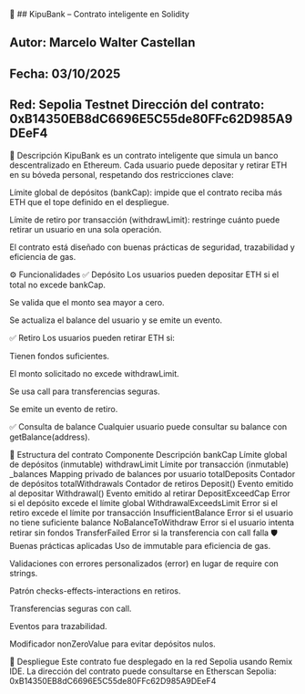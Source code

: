 🏦 ## KipuBank – Contrato inteligente en Solidity
## Autor: Marcelo Walter Castellan 
## Fecha: 03/10/2025 
## Red: Sepolia Testnet Dirección del contrato: 0xB14350EB8dC6696E5C55de80FFc62D985A9DEeF4

📌 Descripción
KipuBank es un contrato inteligente que simula un banco descentralizado en Ethereum. Cada usuario puede depositar y retirar ETH en su bóveda personal, respetando dos restricciones clave:

Límite global de depósitos (bankCap): impide que el contrato reciba más ETH que el tope definido en el despliegue.

Límite de retiro por transacción (withdrawLimit): restringe cuánto puede retirar un usuario en una sola operación.

El contrato está diseñado con buenas prácticas de seguridad, trazabilidad y eficiencia de gas.

⚙️ Funcionalidades
✅ Depósito
Los usuarios pueden depositar ETH si el total no excede bankCap.

Se valida que el monto sea mayor a cero.

Se actualiza el balance del usuario y se emite un evento.

✅ Retiro
Los usuarios pueden retirar ETH si:

Tienen fondos suficientes.

El monto solicitado no excede withdrawLimit.

Se usa call para transferencias seguras.

Se emite un evento de retiro.

✅ Consulta de balance
Cualquier usuario puede consultar su balance con getBalance(address).

🧱 Estructura del contrato
Componente	Descripción
bankCap	Límite global de depósitos (inmutable)
withdrawLimit	Límite por transacción (inmutable)
_balances	Mapping privado de balances por usuario
totalDeposits	Contador de depósitos
totalWithdrawals	Contador de retiros
Deposit()	Evento emitido al depositar
Withdrawal()	Evento emitido al retirar
DepositExceedCap	Error si el depósito excede el límite global
WithdrawalExceedsLimit	Error si el retiro excede el límite por transacción
InsufficientBalance	Error si el usuario no tiene suficiente balance
NoBalanceToWithdraw	Error si el usuario intenta retirar sin fondos
TransferFailed	Error si la transferencia con call falla
🛡️ Buenas prácticas aplicadas
Uso de immutable para eficiencia de gas.

Validaciones con errores personalizados (error) en lugar de require con strings.

Patrón checks-effects-interactions en retiros.

Transferencias seguras con call.

Eventos para trazabilidad.

Modificador nonZeroValue para evitar depósitos nulos.

🚀 Despliegue
Este contrato fue desplegado en la red Sepolia usando Remix IDE. La dirección del contrato puede consultarse en Etherscan Sepolia: 0xB14350EB8dC6696E5C55de80FFc62D985A9DEeF4


